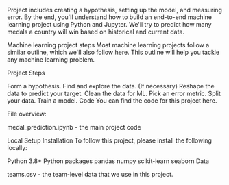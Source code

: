 Project includes creating a hypothesis, setting up the model, and measuring error. By the end, you'll understand how to build an end-to-end machine learning project using Python and Jupyter.
 We'll try to predict how many medals a country will win based on historical and current data.

Machine learning project steps
Most machine learning projects follow a similar outline, which we'll also follow here. This outline will help you tackle any machine learning problem.

Project Steps

Form a hypothesis.
Find and explore the data.
(If necessary) Reshape the data to predict your target.
Clean the data for ML.
Pick an error metric.
Split your data.
Train a model.
Code
You can find the code for this project here.

File overview:

medal_prediction.ipynb - the main project code

Local Setup
Installation
To follow this project, please install the following locally:

Python 3.8+
Python packages
pandas
numpy
scikit-learn
seaborn
Data


teams.csv - the team-level data that we use in this project.
